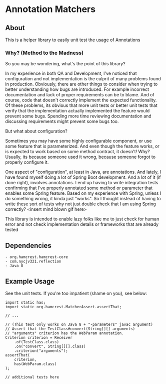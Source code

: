 # Annotation Matchers

## About
This is a helper library to easily unit test the usage of Annotations

### Why? (Method to the Madness)

So you may be wondering, what's the point of this library?

In my experience in both QA and Development, I've noticed that configuration 
and not implementation is the culprit of many problems found in production. 
Obviously, there are other things to consider when trying to better understanding how bugs
are introduced. For example incorrect documentation and lack of proper 
requirements can be to blame. And of course, code that doesn't correctly 
implement the 
expected functionality. Of these problems, its obvious that more unit tests 
or better unit tests that verify that the implementation actually implemented the 
feature would prevent some bugs. Spending more time reviewing documentation 
and discussing requirements might prevent some bugs too. 

But what about configuration?

Sometimes you may have some highly configurable component, or use some feature 
that is parameterized. And even though the feature works, or is expected to 
work based on some method contract, it doesn't! Why? Usually, its because 
someone used it wrong, because someone forgot to properly configure it.

One aspect of "configuration", at least in Java, are annotations. And 
lately, I have found myself doing a lot of Spring Boot development. And a lot 
of it (if done right), involves annotations. I end up having 
to write integration tests confirming that I've properly annotated 
some method or parameter that enables some Spring feature. Based on my 
experience with Spring, unless I do something wrong, it kinda just "works". 
So I thought instead of having to write these sort of tests why not just 
double check that I am using Spring correctly? \<insert mind blown gif here\>

This library is intended to enable lazy folks like me to just check for human 
error and not check implementation details or frameworks that are already tested

## Dependencies

    - org.hamcrest.hamcrest-core
    - com.nycjv321.reflection
    - Java 8
    
## Example Usage

See the unit tests. If you're too impatient (shame on you), see below:

    import static has;
    import static org.hamcrest.MatcherAssert.assertThat;

    // ...

    // (This test only works on Java 8 + "-parameters" javac argument)
    // Assert that the TestClass#convert(String[][] arguments) 
    // "arguments" criterion has the WebParam annotation. 
    Criterion criterion = Receiver
        .of(TestClass.class)
        .on("convert", String[][].class)
        .criterion("arguments");
    assertThat(
        criterion,
        has(WebParam.class)
    );
    
    // additional tests here